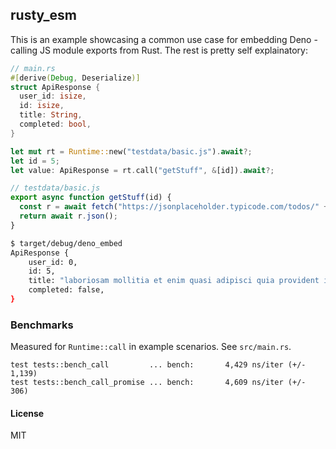 ## rusty_esm

This is an example showcasing a common use case for embedding Deno - calling JS
module exports from Rust. The rest is pretty self explainatory:

```rust
// main.rs
#[derive(Debug, Deserialize)]
struct ApiResponse {
  user_id: isize,
  id: isize,
  title: String,
  completed: bool,
}

let mut rt = Runtime::new("testdata/basic.js").await?;
let id = 5;
let value: ApiResponse = rt.call("getStuff", &[id]).await?;
```

```javascript
// testdata/basic.js
export async function getStuff(id) {
  const r = await fetch("https://jsonplaceholder.typicode.com/todos/" + id);
  return await r.json();
}
```

```sh
$ target/debug/deno_embed
ApiResponse {
    user_id: 0,
    id: 5,
    title: "laboriosam mollitia et enim quasi adipisci quia provident illum",
    completed: false,
}
```

### Benchmarks

Measured for `Runtime::call` in example scenarios. See `src/main.rs`.

```shell
test tests::bench_call         ... bench:       4,429 ns/iter (+/- 1,139)
test tests::bench_call_promise ... bench:       4,609 ns/iter (+/- 306)
```

#### License

MIT
